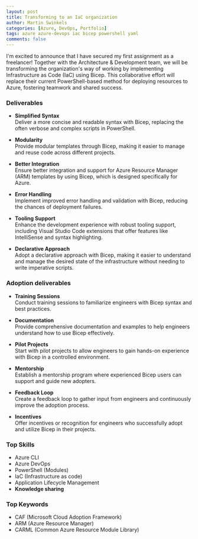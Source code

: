 ```yaml
---
layout: post
title: Transforming to an IaC organization
author: Martin Swinkels
categories: [Azure, DevOps, Portfolio]
tags: azure azure-devops iac bicep powershell yaml
comments: false
---
```


I'm excited to announce that I have secured my first assignment as a freelancer! Together with the Architecture & Development team, we will be transforming the organization's way of working by implementing Infrastructure as Code (IaC) using Bicep. This collaborative effort will replace their current PowerShell-based method for deploying resources to Azure, fostering teamwork and shared success.

### Deliverables

- **Simplified Syntax**  
  Deliver a more concise and readable syntax with Bicep, replacing the often verbose and complex scripts in PowerShell.

- **Modularity**  
  Provide modular templates through Bicep, making it easier to manage and reuse code across different projects.

- **Better Integration**  
  Ensure better integration and support for Azure Resource Manager (ARM) templates by using Bicep, which is designed specifically for Azure.

- **Error Handling**  
  Implement improved error handling and validation with Bicep, reducing the chances of deployment failures.

- **Tooling Support**  
  Enhance the development experience with robust tooling support, including Visual Studio Code extensions that offer features like IntelliSense and syntax highlighting.

- **Declarative Approach**  
  Adopt a declarative approach with Bicep, making it easier to understand and manage the desired state of the infrastructure without needing to write imperative scripts.

### Adoption deliverables

- **Training Sessions**  
  Conduct training sessions to familiarize engineers with Bicep syntax and best practices.

- **Documentation**  
  Provide comprehensive documentation and examples to help engineers understand how to use Bicep effectively.

- **Pilot Projects**  
  Start with pilot projects to allow engineers to gain hands-on experience with Bicep in a controlled environment.

- **Mentorship**  
  Establish a mentorship program where experienced Bicep users can support and guide new adopters.

- **Feedback Loop**  
  Create a feedback loop to gather input from engineers and continuously improve the adoption process.

- **Incentives**  
  Offer incentives or recognition for engineers who successfully adopt and utilize Bicep in their projects.

### Top Skills

- Azure CLI
- Azure DevOps
- PowerShell (Modules)
- IaC (Infrastructure as code)
- Application Lifecycle Management
- **Knowledge sharing**

### Top Keywords

- CAF (Microsoft Cloud Adoption Framework)
- ARM (Azure Resource Manager)
- CARML (Common Azure Resource Module Library)
